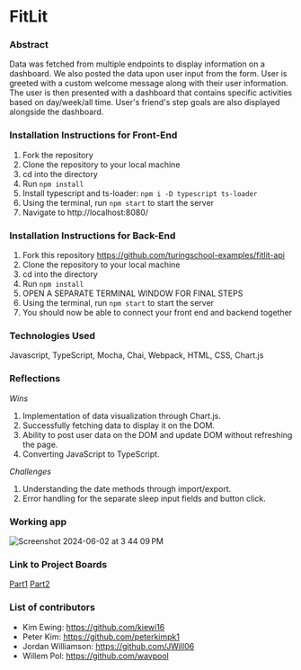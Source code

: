 # FitLit

### Abstract
Data was fetched from multiple endpoints to display information on a dashboard. We also posted the data upon user input from the form. User is greeted with a custom welcome message along with their user information. The user is then presented with a dashboard that contains specific activities based on day/week/all time. User's friend's step goals are also displayed alongside the dashboard.

### Installation Instructions for Front-End
1. Fork the repository
2. Clone the repository to your local machine
3. cd into the directory
4. Run `npm install`
5. Install typescript and ts-loader: `npm i -D typescript ts-loader`
6. Using the terminal, run `npm start` to start the server
7. Navigate to http://localhost:8080/

### Installation Instructions for Back-End
1. Fork this repository https://github.com/turingschool-examples/fitlit-api
2. Clone the repository to your local machine
3. cd into the directory
4. Run `npm install`
5. OPEN A SEPARATE TERMINAL WINDOW FOR FINAL STEPS
6. Using the terminal, run `npm start` to start the server
7. You should now be able to connect your front end and backend together

   
### Technologies Used
Javascript, TypeScript, Mocha, Chai, Webpack, HTML, CSS, Chart.js

### Reflections
*Wins*
1. Implementation of data visualization through Chart.js.
2. Successfully fetching data to display it on the DOM.
3. Ability to post user data on the DOM and update DOM without refreshing the page.
4. Converting JavaScript to TypeScript.
    
*Challenges*
1. Understanding the date methods through import/export.
2. Error handling for the separate sleep input fields and button click. 
   
### Working app
![Screenshot 2024-06-02 at 3 44 09 PM](https://github.com/kiewi16/fitlit/assets/127267694/7960b8a3-3f21-41b1-ba4d-1aed3b7a39c2)


### Link to Project Boards
[Part1](https://github.com/users/peterkimpk1/projects/4)
[Part2](https://github.com/users/kiewi16/projects/3)

### List of contributors
* Kim Ewing: https://github.com/kiewi16
* Peter Kim: https://github.com/peterkimpk1
* Jordan Williamson: https://github.com/JWill06
* Willem Pol: https://github.com/wavpool
